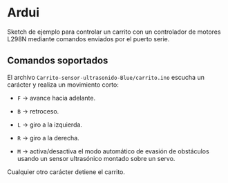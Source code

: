 # Ardui

Sketch de ejemplo para controlar un carrito con un controlador de motores
L298N mediante comandos enviados por el puerto serie.

## Comandos soportados

El archivo `Carrito-sensor-ultrasonido-Blue/carrito.ino` escucha un carácter y
realiza un movimiento corto:

- `F` &rarr; avance hacia adelante.
- `B` &rarr; retroceso.
- `L` &rarr; giro a la izquierda.
- `R` &rarr; giro a la derecha.

- `M` &rarr; activa/desactiva el modo automático de evasión de obstáculos usando un
  sensor ultrasónico montado sobre un servo.

Cualquier otro carácter detiene el carrito.
